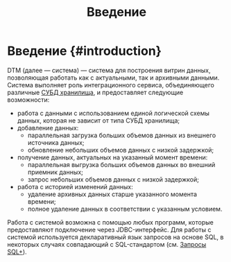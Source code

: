 ﻿---
layout: default
title: Введение
nav_order: 1
has_children: true
has_toc: false
---

# Введение {#introduction}

DTM (далее — система) — система для построения витрин данных, позволяющая работать как с актуальными, так и архивными данными.
Система выполняет роль интеграционного сервиса, объединяющего различные [СУБД хранилища](supported_DBMS/supported_DBMS.md), 
и предоставляет следующие возможности:
* работа с данными с использованием единой логической схемы данных, которая не зависит от типа СУБД хранилища;
* добавление данных:
  * параллельная загрузка больших объемов данных из внешнего источника данных;
  * обновление небольших объемов данных с низкой задержкой;
* получение данных, актуальных на указанный момент времени:
  * параллельная выгрузка больших объемов данных во внешний приемник данных;
  * запрос небольших объемов данных с низкой задержкой;
* работа с историей изменений данных:
  * удаление архивных данных старше указанного момента времени;
  * полное удаление данных в соответствии с указанным условием.
    
Работа с системой возможна с помощью любых программ, которые предоставляют подключение через JDBC-интерфейс. 
Для работы с системой используется декларативный язык запросов на основе SQL, в некоторых случаях совпадающий 
с SQL-стандартом (см. [Запросы SQL+](../reference/sql_plus_requests/sql_plus_requests.md)).  